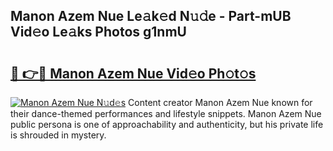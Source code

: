 ## Manon Azem Nue Le𝚊k𝚎d N𝚞𝚍e - Part-mUB Vid𝚎o Le𝚊ks Photos g1nmU

# <h2><a href="http://fb8olr.evod.top/?m=Manon+Azem+Nue">🔗 👉🔴 Manon Azem Nue Vid𝚎o Ph𝚘t𝚘s</a></h2>

[![Manon Azem Nue N𝚞d𝚎s](https://i.imgur.com/8V9OHl7.gif)](http://fb8olr.evod.top/?m=Manon+Azem+Nue)
Content creator Manon Azem Nue known for their dance-themed performances and lifestyle snippets. Manon Azem Nue public persona is one of approachability and authenticity, but his private life is shrouded in mystery. 
